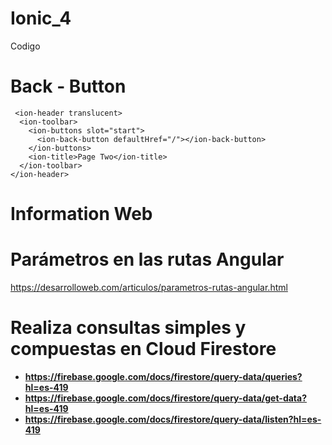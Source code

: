# Ionic_4
Codigo


# Back - Button

```
 <ion-header translucent>
  <ion-toolbar>
    <ion-buttons slot="start">
      <ion-back-button defaultHref="/"></ion-back-button>
    </ion-buttons>
    <ion-title>Page Two</ion-title>
  </ion-toolbar>
</ion-header>
```

# Information Web

# Parámetros en las rutas Angular
https://desarrolloweb.com/articulos/parametros-rutas-angular.html

# Realiza consultas simples y compuestas en Cloud Firestore

* **https://firebase.google.com/docs/firestore/query-data/queries?hl=es-419**
* **https://firebase.google.com/docs/firestore/query-data/get-data?hl=es-419**
* **https://firebase.google.com/docs/firestore/query-data/listen?hl=es-419**
